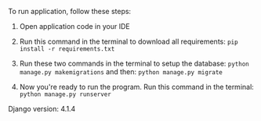 To run application, follow these steps:

1. Open application code in your IDE

2. Run this command in the terminal to download all requirements:
`pip install -r requirements.txt`

3. Run these two commands in the terminal to setup the database:
`python manage.py makemigrations`
and then:
`python manage.py migrate`

4. Now you're ready to run the program. Run this command in the terminal:
`python manage.py runserver`

Django version: 4.1.4
